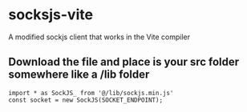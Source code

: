 # socksjs-vite

A modified sockjs client that works in the Vite compiler


## Download the file and place is your src folder somewhere like a /lib folder

```
import * as SockJS_ from '@/lib/sockjs.min.js'
const socket = new SockJS(SOCKET_ENDPOINT);
 
```

